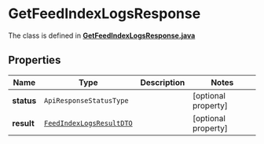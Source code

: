 

# GetFeedIndexLogsResponse

The class is defined in **[GetFeedIndexLogsResponse.java](../../src/main/java/org/openapitools/model/GetFeedIndexLogsResponse.java)**

## Properties

Name | Type | Description | Notes
------------ | ------------- | ------------- | -------------
**status** | `ApiResponseStatusType` |  |  [optional property]
**result** | [`FeedIndexLogsResultDTO`](FeedIndexLogsResultDTO.md) |  |  [optional property]




